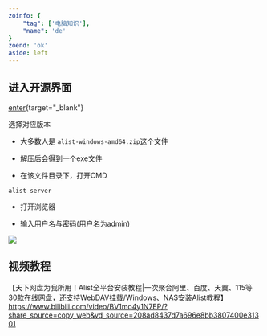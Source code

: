 ```yaml
---
zoinfo: {
    "tag": ['电脑知识'],
    "name": 'de'
}
zoend: 'ok'
aside: left
---
```

## 进入开源界面

[enter](https://github.com/alist-org/alist/releases){target="_blank"}

选择对应版本

- 大多数人是 `alist-windows-amd64.zip`这个文件

- 解压后会得到一个exe文件

- 在该文件目录下，打开CMD

```shell
alist server
```
- 打开浏览器

- 输入用户名与密码(用户名为admin)

![](/notesPic/202403192103.png)


## 视频教程

【天下网盘为我所用！Alist全平台安装教程|一次聚合阿里、百度、天翼、115等30款在线网盘，还支持WebDAV挂载/Windows、NAS安装Alist教程】 https://www.bilibili.com/video/BV1mo4y1N7EP/?share_source=copy_web&vd_source=208ad8437d7a696e8bb3807400e31301